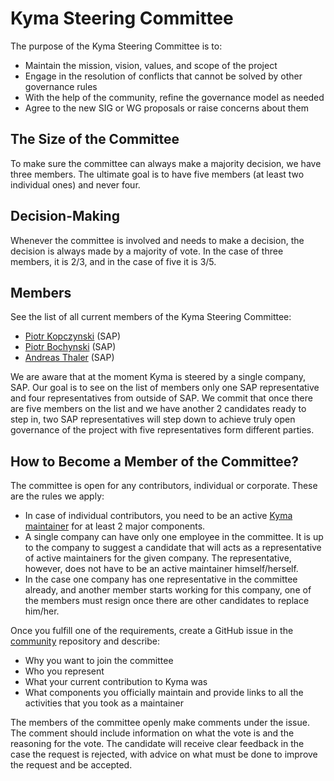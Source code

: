 # Kyma Steering Committee

The purpose of the Kyma Steering Committee is to:

* Maintain the mission, vision, values, and scope of the project
* Engage in the resolution of conflicts that cannot be solved by other governance rules
* With the help of the community, refine the governance model as needed
* Agree to the new SIG or WG proposals or raise concerns about them

## The Size of the Committee

To make sure the committee can always make a majority decision, we have three members. The ultimate goal is to have five members (at least two individual ones) and never four.

## Decision-Making

Whenever the committee is involved and needs to make a decision, the decision is always made by a majority of vote. In the case of three members, it is 2/3, and in the case of five it is 3/5.

## Members

See the list of all current members of the Kyma Steering Committee:

* [Piotr Kopczynski](https://github.com/PK85) (SAP)
* [Piotr Bochynski](https://github.com/pbochynski) (SAP)
* [Andreas Thaler](https://github.com/a-thaler) (SAP)

We are aware that at the moment Kyma is steered by a single company, SAP. Our goal is to see on the list of members only one SAP representative and four representatives from outside of SAP. We commit that once there are five members on the list and we have another 2 candidates ready to step in, two SAP representatives will step down to achieve truly open governance of the project with five representatives form different parties.

## How to Become a Member of the Committee?

The committee is open for any contributors, individual or corporate. These are the rules we apply:

* In case of individual contributors, you need to be an active [Kyma maintainer](01-governance.md#become-a-code-owner) for at least 2 major components.
* A single company can have only one employee in the committee. It is up to the company to suggest a candidate that will acts as a representative of active maintainers for the given company. The representative, however, does not have to be an active maintainer himself/herself.
* In the case one company has one representative in the committee already, and another member starts working for this company, one of the members must resign once there are other candidates to replace him/her.

Once you fulfill one of the requirements, create a GitHub issue in the [community](https://github.com/kyma-project/community) repository and describe:

* Why you want to join the committee
* Who you represent
* What your current contribution to Kyma was
* What components you officially maintain and provide links to all the activities that you took as a maintainer

The members of the committee openly make comments under the issue. The comment should include information on what the vote is and the reasoning for the vote. The candidate will receive clear feedback in the case the request is rejected, with advice on what must be done to improve the request and be accepted.
